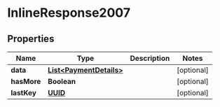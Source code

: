 # InlineResponse2007

## Properties
Name | Type | Description | Notes
------------ | ------------- | ------------- | -------------
**data** | [**List&lt;PaymentDetails&gt;**](PaymentDetails.md) |  |  [optional]
**hasMore** | **Boolean** |  |  [optional]
**lastKey** | [**UUID**](UUID.md) |  |  [optional]
